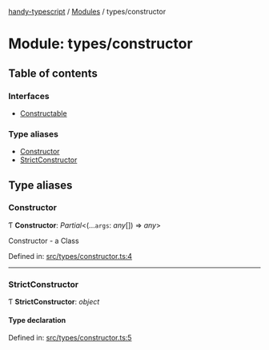 [handy-typescript](../README.md) / [Modules](../modules.md) / types/constructor

# Module: types/constructor

## Table of contents

### Interfaces

- [Constructable](../interfaces/types_constructor.constructable.md)

### Type aliases

- [Constructor](types_constructor.md#constructor)
- [StrictConstructor](types_constructor.md#strictconstructor)

## Type aliases

### Constructor

Ƭ **Constructor**: *Partial*<(...`args`: *any*[]) => *any*\>

Constructor - a Class

Defined in: [src/types/constructor.ts:4](https://github.com/robbiemu/handy-typescript/blob/9919eaf/src/types/constructor.ts#L4)

___

### StrictConstructor

Ƭ **StrictConstructor**: *object*

#### Type declaration

Defined in: [src/types/constructor.ts:5](https://github.com/robbiemu/handy-typescript/blob/9919eaf/src/types/constructor.ts#L5)
